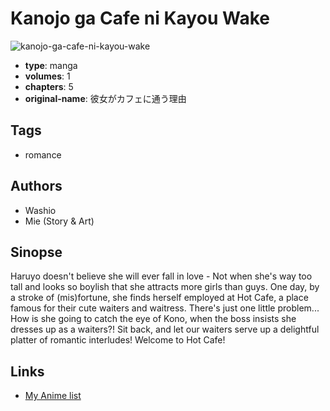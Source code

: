# Kanojo ga Cafe ni Kayou Wake

![kanojo-ga-cafe-ni-kayou-wake](https://cdn.myanimelist.net/images/manga/3/15573.jpg)

-   **type**: manga
-   **volumes**: 1
-   **chapters**: 5
-   **original-name**: 彼女がカフェに通う理由

## Tags

-   romance

## Authors

-   Washio
-   Mie (Story & Art)

## Sinopse

Haruyo doesn't believe she will ever fall in love - Not when she's way too tall and looks so boylish that she attracts more girls than guys. One day, by a stroke of (mis)fortune, she finds herself employed at Hot Cafe, a place famous for their cute waiters and waitress. There's just one little problem... How is she going to catch the eye of Kono, when the boss insists she dresses up as a waiters?! Sit back, and let our waiters serve up a delightful platter of romantic interludes! Welcome to Hot Cafe!

## Links

-   [My Anime list](https://myanimelist.net/manga/9929/Kanojo_ga_Cafe_ni_Kayou_Wake)
